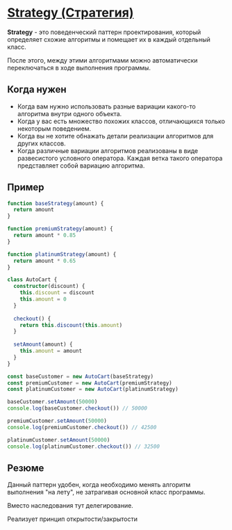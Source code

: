 # [Strategy (Стратегия)](https://www.youtube.com/watch?v=te-teUr0N_w&list=PLNkWIWHIRwMGzgvuPRFkDrpAygvdKJIE4&index=17&ab_channel=webDev)

**Strategy** - это поведенческий паттерн проектирования, который определяет схожие алгоритмы и помещает их
в каждый отдельный класс.

После этого, между этими алгоритмами можно автоматически переключаться в ходе выполнения программы.

## Когда нужен

- Когда вам нужно использовать разные вариации какого-то алгоритма внутри одного объекта.
- Когда у вас есть множество похожих классов, отличающихся только некоторым поведением.
- Когда вы не хотите обнажать детали реализации алгоритмов для других классов.
- Когда различные вариации алгоритмов реализованы в виде развесистого условного оператора. 
  Каждая ветка такого оператора представляет собой вариацию алгоритма.

## Пример

```typescript
function baseStrategy(amount) {
  return amount
}

function premiumStrategy(amount) {
  return amount * 0.85
}

function platinumStrategy(amount) {
  return amount * 0.65
}

class AutoCart {
  constructor(discount) {
    this.discount = discount
    this.amount = 0
  }
  
  checkout() {
    return this.discount(this.amount)
  }
  
  setAmount(amount) {
    this.amount = amount
  }
}

const baseCustomer = new AutoCart(baseStrategy)
const premiumCustomer = new AutoCart(premiumStrategy)
const platinumCustomer = new AutoCart(platinumStrategy)

baseCustomer.setAmount(50000)
console.log(baseCustomer.checkout()) // 50000

premiumCustomer.setAmount(50000)
console.log(premiumCustomer.checkout()) // 42500

platinumCustomer.setAmount(50000)
console.log(platinumCustomer.checkout()) // 32500
```

## Резюме

Данный паттерн удобен, когда необходимо менять алгоритм выполнения "на лету", не затрагивая основной класс программы.

Вместо наследования тут делегирование.

Реализует принцип открытости/закрытости
